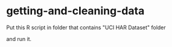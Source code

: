 getting-and-cleaning-data
=========================

Put this R script in folder that contains "UCI HAR Dataset" folder

and run it.
